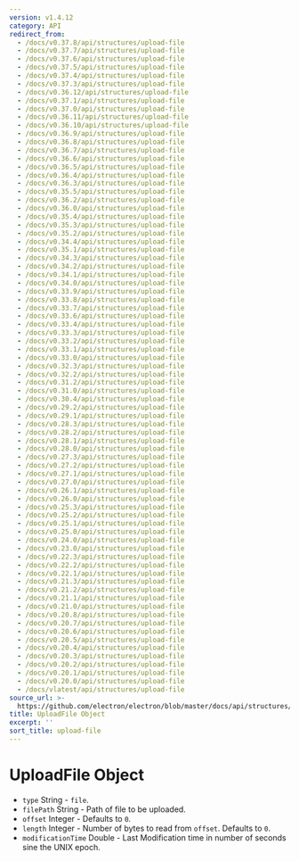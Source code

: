 ```yaml
---
version: v1.4.12
category: API
redirect_from:
  - /docs/v0.37.8/api/structures/upload-file
  - /docs/v0.37.7/api/structures/upload-file
  - /docs/v0.37.6/api/structures/upload-file
  - /docs/v0.37.5/api/structures/upload-file
  - /docs/v0.37.4/api/structures/upload-file
  - /docs/v0.37.3/api/structures/upload-file
  - /docs/v0.36.12/api/structures/upload-file
  - /docs/v0.37.1/api/structures/upload-file
  - /docs/v0.37.0/api/structures/upload-file
  - /docs/v0.36.11/api/structures/upload-file
  - /docs/v0.36.10/api/structures/upload-file
  - /docs/v0.36.9/api/structures/upload-file
  - /docs/v0.36.8/api/structures/upload-file
  - /docs/v0.36.7/api/structures/upload-file
  - /docs/v0.36.6/api/structures/upload-file
  - /docs/v0.36.5/api/structures/upload-file
  - /docs/v0.36.4/api/structures/upload-file
  - /docs/v0.36.3/api/structures/upload-file
  - /docs/v0.35.5/api/structures/upload-file
  - /docs/v0.36.2/api/structures/upload-file
  - /docs/v0.36.0/api/structures/upload-file
  - /docs/v0.35.4/api/structures/upload-file
  - /docs/v0.35.3/api/structures/upload-file
  - /docs/v0.35.2/api/structures/upload-file
  - /docs/v0.34.4/api/structures/upload-file
  - /docs/v0.35.1/api/structures/upload-file
  - /docs/v0.34.3/api/structures/upload-file
  - /docs/v0.34.2/api/structures/upload-file
  - /docs/v0.34.1/api/structures/upload-file
  - /docs/v0.34.0/api/structures/upload-file
  - /docs/v0.33.9/api/structures/upload-file
  - /docs/v0.33.8/api/structures/upload-file
  - /docs/v0.33.7/api/structures/upload-file
  - /docs/v0.33.6/api/structures/upload-file
  - /docs/v0.33.4/api/structures/upload-file
  - /docs/v0.33.3/api/structures/upload-file
  - /docs/v0.33.2/api/structures/upload-file
  - /docs/v0.33.1/api/structures/upload-file
  - /docs/v0.33.0/api/structures/upload-file
  - /docs/v0.32.3/api/structures/upload-file
  - /docs/v0.32.2/api/structures/upload-file
  - /docs/v0.31.2/api/structures/upload-file
  - /docs/v0.31.0/api/structures/upload-file
  - /docs/v0.30.4/api/structures/upload-file
  - /docs/v0.29.2/api/structures/upload-file
  - /docs/v0.29.1/api/structures/upload-file
  - /docs/v0.28.3/api/structures/upload-file
  - /docs/v0.28.2/api/structures/upload-file
  - /docs/v0.28.1/api/structures/upload-file
  - /docs/v0.28.0/api/structures/upload-file
  - /docs/v0.27.3/api/structures/upload-file
  - /docs/v0.27.2/api/structures/upload-file
  - /docs/v0.27.1/api/structures/upload-file
  - /docs/v0.27.0/api/structures/upload-file
  - /docs/v0.26.1/api/structures/upload-file
  - /docs/v0.26.0/api/structures/upload-file
  - /docs/v0.25.3/api/structures/upload-file
  - /docs/v0.25.2/api/structures/upload-file
  - /docs/v0.25.1/api/structures/upload-file
  - /docs/v0.25.0/api/structures/upload-file
  - /docs/v0.24.0/api/structures/upload-file
  - /docs/v0.23.0/api/structures/upload-file
  - /docs/v0.22.3/api/structures/upload-file
  - /docs/v0.22.2/api/structures/upload-file
  - /docs/v0.22.1/api/structures/upload-file
  - /docs/v0.21.3/api/structures/upload-file
  - /docs/v0.21.2/api/structures/upload-file
  - /docs/v0.21.1/api/structures/upload-file
  - /docs/v0.21.0/api/structures/upload-file
  - /docs/v0.20.8/api/structures/upload-file
  - /docs/v0.20.7/api/structures/upload-file
  - /docs/v0.20.6/api/structures/upload-file
  - /docs/v0.20.5/api/structures/upload-file
  - /docs/v0.20.4/api/structures/upload-file
  - /docs/v0.20.3/api/structures/upload-file
  - /docs/v0.20.2/api/structures/upload-file
  - /docs/v0.20.1/api/structures/upload-file
  - /docs/v0.20.0/api/structures/upload-file
  - /docs/vlatest/api/structures/upload-file
source_url: >-
  https://github.com/electron/electron/blob/master/docs/api/structures/upload-file.md
title: UploadFile Object
excerpt: ''
sort_title: upload-file
---
```

# UploadFile Object

*   `type` String - `file`.
*   `filePath` String - Path of file to be uploaded.
*   `offset` Integer - Defaults to `0`.
*   `length` Integer - Number of bytes to read from `offset`. Defaults to `0`.
*   `modificationTime` Double - Last Modification time in number of seconds sine the UNIX epoch.
